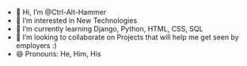 - 👋 Hi, I’m @Ctrl-Alt-Hammer
- 👀 I’m interested in New Technologies
- 🌱 I’m currently learning Django, Python, HTML, CSS, SQL
- 💞️ I’m looking to collaborate on Projects that will help me get seen by employers :)
- 😄 Pronouns: He, Him, His


<!---
Ctrl-Alt-Hammer/Ctrl-Alt-Hammer is a ✨ special ✨ repository because its `README.md` (this file) appears on your GitHub profile.
You can click the Preview link to take a look at your changes.
--->
